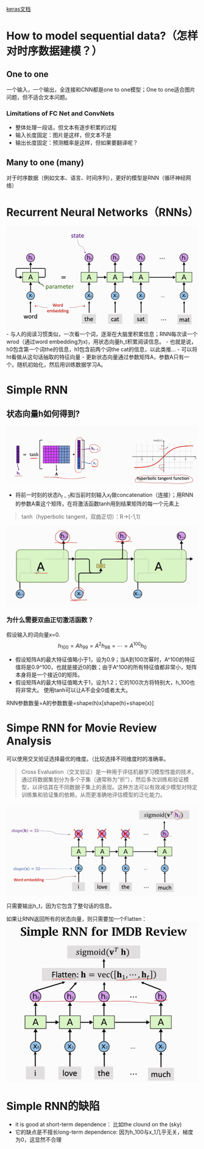 [keras文档](https://keras.io/api/)
# How to model sequential data?（怎样对时序数据建模？）
## One to one
 一个输入，一个输出，全连接和CNN都是one to one模型；One to one适合图片问题，但不适合文本问题。
### Limitations of FC Net and ConvNets
- 整体处理一段话，但文本有逐步积累的过程
- 输入长度固定：图片是这样，但文本不是
- 输出长度固定：预测概率是这样，但如果要翻译呢？
## Many to one (many)
对于时序数据（例如文本、语言、时间序列），更好的模型是RNN（循环神经网络）
# Recurrent Neural Networks（RNNs）
<img src="Pasted image 20250331230040.png">
- 与人的阅读习惯类似，一次看一个词，逐渐在大脑里积累信息；RNN每次读一个wrod（通过word embedding为x)，用状态向量h_t积累阅读信息。
- 也就是说，h0包含第一个词the的信息，h1包含前两个词the cat的信息，以此类推...
- 可以将ht看做从这句话抽取的特征向量
- 更新状态向量通过参数矩阵A，参数A只有一个。随机初始化，然后用训练数据学习A。

# Simple RNN
## 状态向量h如何得到?
<img src="Pasted image 20250331231146.png">

- 将前一时刻的状态$h_{t-1}$和当前时刻输入$x_t$做concatenation（连接）；用RNN的参数A乘这个矩阵，在将激活函数tanh用到结果矩阵的每一个元素上
>tanh（hyperbolic tangent，双曲正切）：R->[-1,1] 
<img src="Pasted image 20250331231302.png">

### 为什么需要双曲正切激活函数？
假设输入的词向量x=0.
$$h_{100}=Ah_{99}=A^2h_{98}=\cdots=A^{100}h_{0}$$
- 假设矩阵A的最大特征值略小于1，设为0.9；当A到100次幂时，A^100的特征值将是0.9^100，也就是接近0的数；由于A^100的所有特征值都非常小，矩阵本身将是一个接近0的矩阵。
- 假设矩阵A的最大特征值略大于1，设为1.2；它的100次方将特别大，h_100也将非常大。
使用tanh可以让A不会全0或者太大。

RNN参数数量=A的参数数量=shape(h)x\[shape(h)+shape(x)\]

# Simpe RNN for Movie Review Analysis
可以使用交叉验证选择最优的维度。（比较选择不同维度时的准确率。
>Cross Evaluation（交叉验证）是一种用于评估机器学习模型性能的技术，通过将数据集划分为多个子集（通常称为“折”），然后多次训练和验证模型，以评估其在不同数据子集上的表现。这种方法可以有效减少模型对特定训练集和验证集的依赖，从而更准确地评估模型的泛化能力。
<img src="Pasted image 20250331233453.png">

只需要输出h_t，因为它包含了整句话的信息。

如果让RNN返回所有的状态向量，则只需要加一个Flatten：
<img src="Pasted image 20250401000402.png">

# Simple RNN的缺陷
- it is good at short-term dependence： 比如the clound on the (sky)
- 它的缺点是不擅长long-term dependence: 因为h_100与x_1几乎无关，梯度为0，这显然不合理